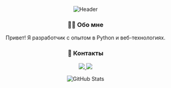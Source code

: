 <div align="center">
  
  ![Header](https://github.com/ваш_логин/ваш_логин/blob/main/assets/ваш_баннер.gif?raw=true)

  ### 👨‍💻 Обо мне  
  Привет! Я разработчик с опытом в Python и веб-технологиях.  

  ### 🔗 Контакты  
  <p align="center">
    <a href="https://t.me/ваш_ник">
      <img src="https://img.shields.io/badge/Telegram-26A5E4?style=for-the-badge&logo=Telegram&logoColor=white" />
    </a>
    <a href="https://vk.com/ваш_профиль">
      <img src="https://img.shields.io/badge/VK-0077FF?style=for-the-badge&logo=VK&logoColor=white" />
    </a>
  </p>

  ![GitHub Stats](https://github-readme-stats.vercel.app/api?username=ваш_логин&show_icons=true)  

</div>

